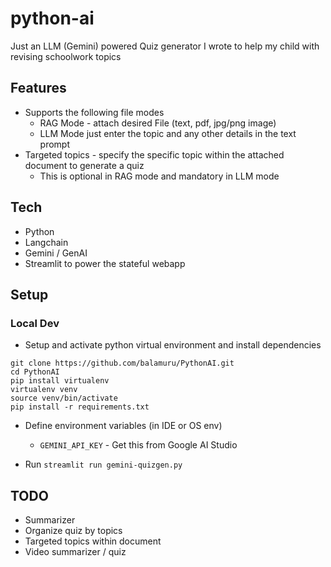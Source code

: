 # python-ai

Just an LLM (Gemini) powered Quiz generator I wrote to help my child with revising schoolwork topics

## Features

* Supports the following file modes
  * RAG Mode - attach desired File (text, pdf, jpg/png image)
  * LLM Mode just enter the topic and any other details in the text prompt
* Targeted topics - specify the specific topic within the attached document to generate a quiz
  * This is optional in RAG mode and mandatory in LLM mode

## Tech

* Python
* Langchain
* Gemini / GenAI
* Streamlit to power the stateful webapp

## Setup
### Local Dev

* Setup and activate python virtual environment and install dependencies
```
git clone https://github.com/balamuru/PythonAI.git
cd PythonAI
pip install virtualenv
virtualenv venv
source venv/bin/activate
pip install -r requirements.txt
```

* Define environment variables (in IDE or OS env)
  * `GEMINI_API_KEY`  - Get this from Google AI Studio

* Run `streamlit run gemini-quizgen.py`

## TODO
* Summarizer
* Organize quiz by topics
* Targeted topics within document
* Video summarizer / quiz